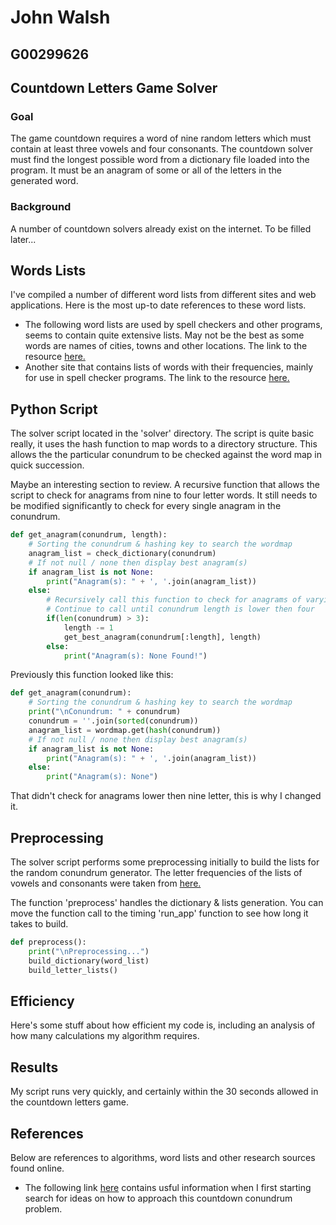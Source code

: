 # John Walsh
## G00299626

## Countdown Letters Game Solver
### Goal
The game countdown requires a word of nine random letters which must contain at least three vowels and four consonants.
The countdown solver must find the longest possible word from a dictionary file loaded into the program. It must be an anagram of some or all of the letters in the generated word.
### Background
A number of countdown solvers already exist on the internet. To be filled later...

## Words Lists
I've compiled a number of different word lists from different sites and web applications. Here is the most up-to date references to these word lists.

* The following word lists are used by spell checkers and other programs, seems to contain quite extensive lists. May not be the best as some words are names of cities, towns and other locations. The link to the resource [here.](http://wordlist.aspell.net/dicts)
* Another site that contains lists of words with their frequencies, mainly for use in spell checker programs. The link to the resource [here.](http://www.kilgarriff.co.uk/bnc-readme.html)

## Python Script
The solver script located in the 'solver' directory. The script is quite basic really, it uses the hash function to map words to a directory structure. This allows the the particular conundrum to be checked against the word map in quick succession.

Maybe an interesting section to review. A recursive function that allows the script to check for anagrams from nine to four letter words. It still needs to be modified significantly to check for every single anagram in the conundrum.
```python
def get_anagram(conundrum, length):
    # Sorting the conundrum & hashing key to search the wordmap
    anagram_list = check_dictionary(conundrum)
    # If not null / none then display best anagram(s)
    if anagram_list is not None:
        print("Anagram(s): " + ', '.join(anagram_list))
    else:
        # Recursively call this function to check for anagrams of varying length
        # Continue to call until conundrum length is lower then four
        if(len(conundrum) > 3):
            length -= 1
            get_best_anagram(conundrum[:length], length)
        else:
            print("Anagram(s): None Found!")
```

Previously this function looked like this:
```python
def get_anagram(conundrum):
    # Sorting the conundrum & hashing key to search the wordmap
    print("\nConundrum: " + conundrum)
    conundrum = ''.join(sorted(conundrum))
    anagram_list = wordmap.get(hash(conundrum))
    # If not null / none then display best anagram(s)
    if anagram_list is not None:
        print("Anagram(s): " + ', '.join(anagram_list))
    else:
        print("Anagram(s): None")
```
That didn't check for anagrams lower then nine letter, this is why I changed it.

## Preprocessing
The solver script performs some preprocessing initially to build the lists for the random conundrum generator. The letter frequencies of the lists of vowels and consonants were taken from [here.](http://www.thecountdownpage.com/letters.htm)

The function 'preprocess' handles the dictionary & lists generation. You can move the function call to the timing 'run_app' function to see how long it takes to build.
```python
def preprocess():
    print("\nPreprocessing...")
    build_dictionary(word_list)
    build_letter_lists()
```

## Efficiency
Here's some stuff about how efficient my code is, including an analysis of how many calculations my algorithm requires.

## Results
My script runs very quickly, and certainly within the 30 seconds allowed in the countdown letters game.

## References
Below are references to algorithms, word lists and other research sources found online.

* The following link [here](http://stackoverflow.com/questions/8286554/find-anagrams-for-a-list-of-words) contains usful information when I first starting search for ideas on how to approach this countdown conundrum problem.
